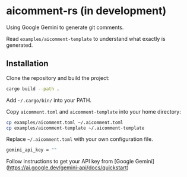 # aicomment-rs (in development)

Using Google Gemini to generate git comments.

Read `examples/aicomment-template` to understand what exactly is generated.

## Installation

Clone the repository and build the project:

```bash
cargo build --path .
```

Add `~/.cargo/bin/` into your PATH.

Copy `aicomment.toml` and `aicomment-template` into your home directory:

```bash
cp examples/aicomment.toml ~/.aicomment.toml
cp examples/aicomment-template ~/.aicomment-template
```

Replace `~/.aicomment.toml` with your own configuration file.

```bash
gemini_api_key = ""

```

Follow instructions to get your API key from [Google Gemini] (<https://ai.google.dev/gemini-api/docs/quickstart>)
